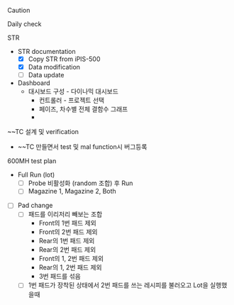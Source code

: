 > [!CAUTION]
> Daily check

STR
- STR documentation
	- [x] Copy STR from iPIS-500
	- [x] Data modification
	- [ ] Data update
- Dashboard
	- 대시보드 구성 - 다이나믹 대시보드
		- 컨트롤러 - 프로젝트 선택
		- 페이즈, 차수별 전체 결함수 그래프
		- 
~~TC 설계 및 verification
- ~~TC 만들면서 test 및 mal function시 버그등록

600MH test plan
- Full Run (lot)
	- [ ] Probe 비활성화 (random 조합) 후 Run
	- [ ] Magazine 1, Magazine 2, Both
- [ ] Pad change
	- [ ] 패드를 이리저리 빼보는 조합
		- Front의 1번 패드 제외
		- Front의 2번 패드 제외
		- Rear의 1번 패드 제외
		- Rear의 2번 패드 제외
		- Front의 1, 2번 패드 제외
		- Rear의 1, 2번 패드 제외
		- 3번 패드를 섞음
	- [ ] 1번 패드가 장착된 상태에서 2번 패드를 쓰는 레시피를 불러오고 Lot을 실행했을때 